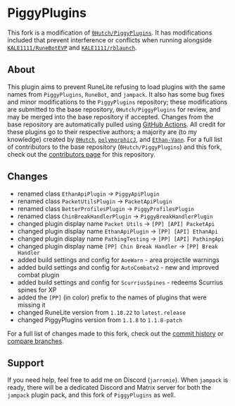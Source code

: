 # PiggyPlugins

This fork is a modification of [`0Hutch/PiggyPlugins`](https://github.com/0Hutch/PiggyPlugins). 
It has modifications included that prevent interference or conflicts when running alongside 
[`KALE1111/RuneBotEVP`](https://github.com/KALE1111/RuneBotEVP) and [`KALE1111/rblaunch`](https://github.com/KALE1111/rblaunch).

## About
This plugin aims to prevent RuneLite refusing to load plugins with the same names from `PiggyPlugins`, `RuneBot`, and `jampack`. 
It also has some bug fixes and minor modifications to the `PiggyPlugins` repository; these modifications are submitted to the 
base repository, `0Hutch/PiggyPlugins` for review, and may be merged into the base repository if accepted. Changes from the 
base repository are automatically pulled using [GitHub Actions](https://github.com/jarromie/PiggyPlugins/actions). All credit for these plugins go to their respective authors; 
a majority are (to my knowledge) created by [`0Hutch`](https://github.com/0Hutch), [`polymorphicJ`](https://github.com/polymorphicJ), 
and [`Ethan-Vann`](https://github.com/Ethan-Vann). For a full list of contributors to the base repository (`0Hutch/PiggyPlugins`) 
and this fork, check out the [contributors page](https://github.com/jarromie/PiggyPlugins/graphs/contributors) for this repository.

## Changes
* renamed class `EthanApiPlugin` -> `PiggyApiPlugin`
* renamed class `PacketUtilsPlugin` -> `PacketApiPlugin`
* renamed class `BetterProfilesPlugin` -> `PiggyProfilesPlugin`
* renamed class `ChinBreakHandlerPlugin` -> `PiggyBreakHandlerPlugin`
* changed plugin display name `Packet Utils` -> `[PP] [API] PacketApi`
* changed plugin display name `EthanApiPlugin` -> `[PP] [API] EthanApi`
* changed plugin display name `PathingTesting` -> `[PP] [API] PathingApi`
* changed plugin display name `[PP] Chin Break Handler` -> `[PP] Break Handler`
* added build settings and config for `AoeWarn` - area projectile warnings
* added build settings and config for `AutoCombatv2` - new and improved combat plugin
* added build settings and config for `ScurriusSpines` - redeems Scurrius spines for XP
* added the `[PP]` (in color) prefix to the names of plugins that were missing it
* changed RuneLite version from `1.10.22` to `latest.release`
* changed PiggyPlugins version from `1.1.8` to `1.1.8-patch`

For a full list of changes made to this fork, check out the [commit history](https://github.com/jarromie/PiggyPlugins/commits/master/) or [compare branches](https://github.com/0Hutch/PiggyPlugins/compare/master...jarromie:PiggyPlugins:master).

## Support
If you need help, feel free to add me on Discord (`jarromie`). When `jampack` is ready, there will be a dedicated Discord and Matrix 
server for both the `jampack` plugin pack, and this fork of `PiggyPlugins` as well.